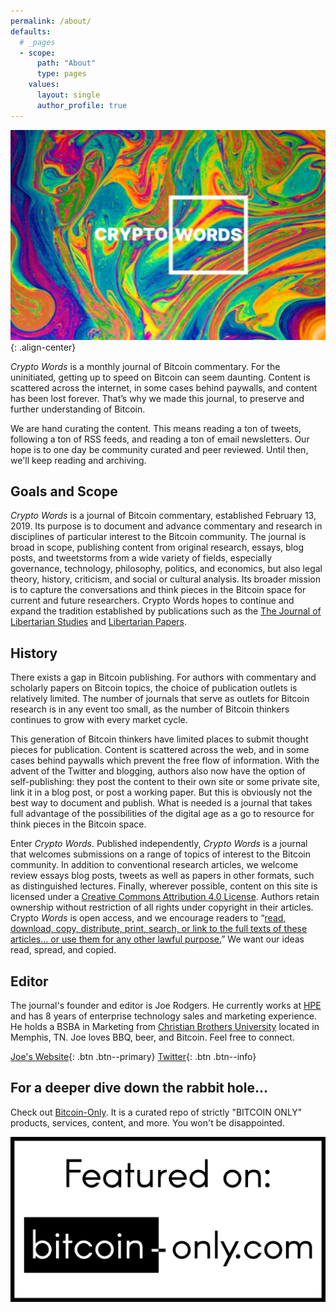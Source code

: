 ```yaml
---
permalink: /about/
defaults:
  # _pages
  - scope:
      path: "About"
      type: pages
    values:
      layout: single
      author_profile: true
---
```


![](/assets/images/splash-about.png){: .align-center}

*Crypto Words* is a monthly journal of Bitcoin commentary. For the uninitiated, getting up to speed on Bitcoin can seem daunting. Content is scattered across the internet, in some cases behind paywalls, and content has been lost forever. That’s why we made this journal, to preserve and further understanding of Bitcoin.

We are hand curating the content. This means reading a ton of tweets, following a ton of RSS feeds, and reading a ton of email newsletters. Our hope is to one day be community curated and peer reviewed. Until then, we'll keep reading and archiving.

## Goals and Scope
*Crypto Words* is a journal of Bitcoin commentary, established February 13, 2019. Its purpose is to document and advance commentary and research in disciplines of particular interest to the Bitcoin community. The journal is broad in scope, publishing content from original research, essays, blog posts, and tweetstorms from a wide variety of fields, especially governance, technology, philosophy, politics, and economics, but also legal theory, history, criticism, and social or cultural analysis. Its broader mission is to capture the conversations and think pieces in the Bitcoin space for current and future researchers. Crypto Words hopes to continue and expand the tradition established by publications such as the [The Journal of Libertarian Studies](https://mises.org/library/journal-libertarian-studies?Id=3) and [Libertarian Papers](http://libertarianpapers.org/).

## History
There exists a gap in Bitcoin publishing.  For authors with commentary and scholarly papers on Bitcoin topics, the choice of publication outlets is relatively limited. The number of journals that serve as outlets for Bitcoin research is in any event too small, as the number of Bitcoin thinkers continues to grow with every market cycle.  

This generation of Bitcoin thinkers have limited places to submit thought pieces for publication. Content is scattered across the web, and in some cases behind paywalls which prevent the free flow of information. With the advent of the Twitter and blogging, authors also now have the option of self-publishing: they post the content to their own site or some private site, link it in a blog post, or post a working paper. But this is obviously not the best way to document and publish. What is needed is a journal that takes full advantage of the possibilities of the digital age as a go to resource for think pieces in the Bitcoin space. 

Enter *Crypto Words*. Published independently, *Crypto Words* is a journal that welcomes submissions on a range of topics of interest to the Bitcoin community.  In addition to conventional research articles, we welcome review essays blog posts, tweets as well as papers in other formats, such as distinguished lectures. Finally, wherever possible, content on this site is licensed under a [Creative Commons Attribution 4.0 License](https://creativecommons.org/licenses/by/4.0/). Authors retain ownership without restriction of all rights under copyright in their articles. Crypto *Words* is open access, and we encourage readers to “[read, download, copy, distribute, print, search, or link to the full texts of these articles… or use them for any other lawful purpose.](https://doaj.org/faq#definition)” We want our ideas read, spread, and copied. 

## Editor
The journal's founder and editor is Joe Rodgers. He currently works at [HPE](https://www.hpe.com/) and has 8 years of enterprise technology sales and marketing experience. He holds a BSBA in Marketing from [Christian Brothers University](https://www.cbu.edu/) located in Memphis, TN. Joe loves BBQ, beer, and Bitcoin. Feel free to connect.  

[Joe's Website](https://joe-rodgers.github.io){: .btn .btn--primary}
[<i class="fab fa-twitter"></i> Twitter](https://twitter.com/_joerodgers){: .btn .btn--info} 

## For a deeper dive down the rabbit hole...
Check out [Bitcoin-Only](https://bitcoin-only.com/). It is a curated repo of strictly "BITCOIN ONLY" products, services, content, and more. You won't be disappointed.

[![](/assets/images/bo.png)](https://bitcoin-only.com/)